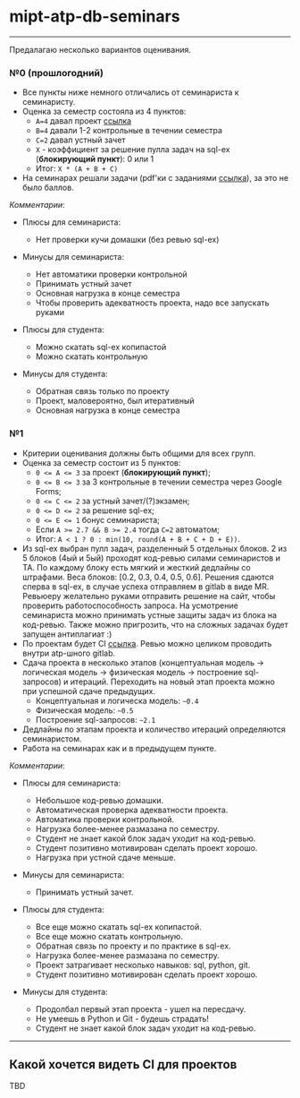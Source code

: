 # mipt-atp-db-seminars
---

Предалагаю несколько вариантов оценивания.

### №0 (прошлогодний)

  * Все пункты ниже немного отличались от семинариста к семинаристу.
  * Оценка за семестр состояла из 4 пунктов:
    * `A=4` давал проект [ссылка](https://drive.google.com/drive/folders/1lK1GvlgnwwPTdAGsrv_ywhzs1iHQvbC8)
    * `B=4` давали 1-2 контрольные в течении семестра
    * `C=2` давал устный зачет
    * `X` - коэффициент за решение пулла задач на sql-ex (**блокирующий пункт**): 0 или 1
    * Итог: `X * (A + B + C)`
  * На семинарах решали задачи (pdf'ки с заданиями [ссылка](https://drive.google.com/drive/folders/1lK1GvlgnwwPTdAGsrv_ywhzs1iHQvbC8)), за это не было баллов.

_Комментарии_:
  * Плюсы для семинариста:
    * Нет проверки кучи домашки (без ревью sql-ex)
  * Минусы для семинариста:
    * Нет автоматики проверки контрольной
    * Принимать устный зачет
    * Основная нагрузка в конце семестра
    * Чтобы проверить адекватность проекта, надо все запускать руками
  
  * Плюсы для студента:
    * Можно скатать sql-ex копипастой
    * Можно скатать контрольную
  * Минусы для студента:
    * Обратная связь только по проекту
    * Проект, маловероятно, был итеративный
    * Основная нагрузка в конце семестра


### №1

  * Критерии оценивания должны быть общими для всех групп.
  * Оценка за семестр состоит из 5 пунктов:
    * `0 <= A <= 3` за проект (**блокирующий пункт**);
    * `0 <= B <= 3` за 3 контрольные в течении семестра через Google Forms;
    * `0 <= C <= 2` за устный зачет/(?)экзамен;
    * `0 <= D <= 2` за решение sql-ex;
    * `0 <= E <= 1` бонус семинариста;
    * Если `A >= 2.7 && B >= 2.4` тогда `C=2` автоматом;
    * Итог: `A < 1 ? 0 : min(10, round(A + B + C + D + E))`.
  * Из sql-ex выбран пулл задач, разделенный 5 отдельных блоков. 2 из 5 блоков (4ый и 5ый) проходят код-ревью силами семинаристов и ТА. По каждому блоку есть мягкий и жесткий дедлайны со штрафами. Веса блоков: [0.2, 0.3, 0.4, 0.5, 0.6]. Решения сдаются сперва в sql-ex, в случае успеха отправляем в gitlab в виде MR. Ревьюеру желательно руками отправить решение на сайт, чтобы проверить работоспособность запроса. На усмотрение семинариста можно принимать устные защиты задач из блока на код-ревью. Также можно пригрозить, что на сложных задачах будет запущен антиплагиат :)
  * По проектам будет СI [ссылка](https://github.com/MVCionOld/mipt-atp-db-seminars/blob/draft/README.md#%D0%BA%D0%B0%D0%BA%D0%BE%D0%B9-%D1%85%D0%BE%D1%87%D0%B5%D1%82%D1%81%D1%8F-%D0%B2%D0%B8%D0%B4%D0%B5%D1%82%D1%8C-ci-%D0%B4%D0%BB%D1%8F-%D0%BF%D1%80%D0%BE%D0%B5%D0%BA%D1%82%D0%BE%D0%B2). Ревью можно целиком проводить внутри atp-шного gitlab.
  * Сдача проекта в несколько этапов (концептуальная модель -> логическая модель -> физическая модель -> построение sql-запросов) и итераций. Переходить на новый этап проекта можно при успешной сдаче предыдущих.
    * Концептуальная и логическа модель: `~0.4`
    * Физическая модель: `~0.5`
    * Построение sql-запросов: `~2.1`
  * Дедлайны по этапам проекта и количество итераций определяются семинаристом.
  * Работа на семинарах как и в предыдущем пункте.
 
_Комментарии_:
  * Плюсы для семинариста:
    * Небольшое код-ревью домашки.
    * Автоматическая проверка адекватности проекта.
    * Автоматика проверки контрольной.
    * Нагрузка более-менее размазана по семестру.
    * Студент не знает какой блок задач уходит на код-ревью.
    * Студент позитивно мотивирован сделать проект хорошо.
    * Нагрузка при устной сдаче меньше.
  * Минусы для семинариста:
    * Принимать устный зачет.
  
  * Плюсы для студента:
    * Все еще можно скатать sql-ex копипастой.
    * Все еще можно скатать контрольную.
    * Обратная связь по проекту и по практике в sql-ex.
    * Нагрузка более-менее размазана по семестру.
    * Проект затрагивает несколько навыков: sql, python, git.
    * Студент позитивно мотивирован сделать проект хорошо.
  * Минусы для студента:
    * Продолбал первый этап проекта - ушел на пересдачу.
    * Не умеешь в Python и Git - будешь страдать!
    * Студент не знает какой блок задач уходит на код-ревью.
---
## Какой хочется видеть CI для проектов

TBD
